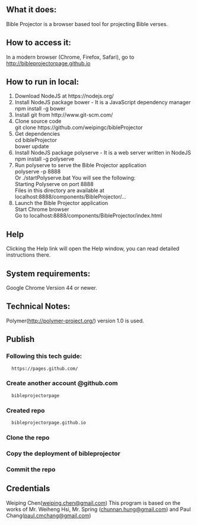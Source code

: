 ## What it does:

  Bible Projector is a browser based tool for projecting Bible verses.

## How to access it:

  In a modern browser (Chrome, Firefox, Safari), go to http://bibleprojectorpage.github.io
  
## How to run in local:
<ol>
<li> Download NodeJS at https://nodejs.org/</li>
<li> Install NodeJS package bower - It is a JavaScript dependency manager<BR/>
    npm install -g bower</li>
<li> Install git from http://www.git-scm.com/</li>
<li> Clone source code<BR/>
    git clone https://github.com/weipingc/bibleProjector</li>
<li> Get dependencies<BR/>
    cd bibleProjector<BR/>
    bower update</li>
<li> Install NodeJS package polyserve - It is a web server written in NodeJS<BR/>
    npm install -g polyserve</li>
<li> Run polyserve to serve the Bible Projector application<BR/>
    polyserve -p 8888<BR/>
  Or
    ./startPolyserve.bat
   You will see the following:<BR/>
    Starting Polyserve on port 8888<BR/>
    Files in this directory are available at localhost:8888/components/BibleProjector/...</li>
<li> Launch the Bible Projector application<BR/>
    Start Chrome browser<BR/>
    Go to localhost:8888/components/BibleProjector/index.html</li>
</ol>

## Help
  Clicking the Help link will open the Help window, you can read detailed instructions there.

## System requirements:

  Google Chrome
    Version 44 or newer.

## Technical Notes:
  Polymer(http://polymer-project.org/) version 1.0 is used.

## Publish
  ### Following this tech guide:
      https://pages.github.com/
  ### Create another account @github.com
      bibleprojectorpage
  ### Created repo
      bibleprojectorpage.github.io
  ### Clone the repo
  ### Copy the deployment of bibleprojector
  ### Commit the repo
  
## Credentials
  Weiping Chen(weiping.chen@gmail.com)
  This program is based on the works of Mr. Weiheng Hsi, Mr. Spring (chunnan.hung@gmail.com)
  and Paul Chang(paul.cmchang@gmail.com)


